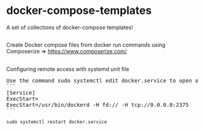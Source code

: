 # docker-compose-templates
A set of collections of docker-compose templates!
##
Create Docker compose files from docker run commands using Composerize => https://www.composerize.com/
##
Configuring remote access with systemd unit file
<pre>Use the command sudo systemctl edit docker.service to open an override file for docker.service in a text editor.
```
[Service]
ExecStart=
ExecStart=/usr/bin/dockerd -H fd:// -H tcp://0.0.0.0:2375
```
</pre>

`sudo systemctl restart docker.service`


